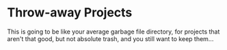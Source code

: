 # Throw-away Projects
This is going to be like your average garbage file directory, for projects that aren't that good, but not absolute trash, and you still want to keep them...
